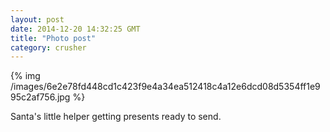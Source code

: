 ```yaml
---
layout: post
date: 2014-12-20 14:32:25 GMT
title: "Photo post"
category: crusher
---
```

{% img /images/6e2e78fd448cd1c423f9e4a34ea512418c4a12e6dcd08d5354ff1e995c2af756.jpg %}

Santa&#x27;s little helper getting presents ready to send.
